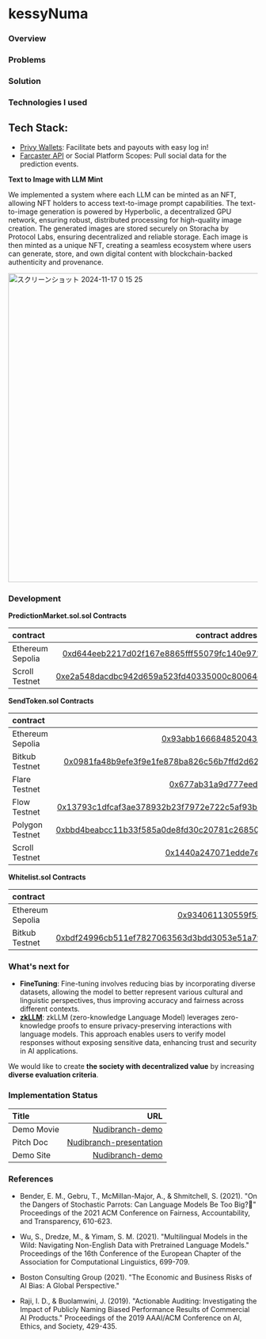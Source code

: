 # kessyNuma

### Overview


### Problems


### Solution 



### Technologies I used

## Tech Stack:

- [Privy Wallets](https://docs.privy.io/guide/server/wallets/new-user#pregenerating-an-embedded-wallet-for-new-users): Facilitate bets and payouts with easy log in!
- [Farcaster API](https://docs.privy.io/reference/sdk/react-auth/interfaces/PrivyEvents#onoauthtokengrant) or Social Platform Scopes: Pull social data for the prediction
events.

**Text to Image with LLM Mint**

We implemented a system where each LLM can be minted as an NFT, allowing NFT holders to access text-to-image prompt capabilities. The text-to-image generation is powered by Hyperbolic, a decentralized GPU network, ensuring robust, distributed processing for high-quality image creation. The generated images are stored securely on Storacha by Protocol Labs, ensuring decentralized and reliable storage. Each image is then minted as a unique NFT, creating a seamless ecosystem where users can generate, store, and own digital content with blockchain-backed authenticity and provenance.

<img width="624" alt="スクリーンショット 2024-11-17 0 15 25" src="https://github.com/user-attachments/assets/ed41036b-ffa2-4004-9726-34a5291e264d">

### Development

**PredictionMarket.sol.sol Contracts**

| contract                   |                                                                                                                   contract address |
| :------------------------- | ---------------------------------------------------------------------------------------------------------------------------------: |
| Ethereum Sepolia    | [0xd644eeb2217d02f167e8865fff55079fc140e971](https://sepolia.etherscan.io/address/0xd644eeb2217d02f167e8865fff55079fc140e971)|
| Scroll Testnet   | [0xe2a548dacdbc942d659a523fd40335000c80064c](https://sepolia.scrollscan.com/address/0xe2a548dacdbc942d659a523fd40335000c80064c)|

**SendToken.sol Contracts**

| contract                   |                                                                                                                   contract address |
| :------------------------- | ---------------------------------------------------------------------------------------------------------------------------------: |
| Ethereum Sepolia    | [0x93abb166684852043b3884474853a726b1295469](https://sepolia.etherscan.io/address/0x93abb166684852043b3884474853a726b1295469)|
| Bitkub Testnet    | [0x0981fa48b9efe3f9e1fe878ba826c56b7ffd2d624ec252ea7d165f8e34f6a936](https://testnet.bkcscan.com/tx/0x0981fa48b9efe3f9e1fe878ba826c56b7ffd2d624ec252ea7d165f8e34f6a936)|
| Flare Testnet   | [0x677ab31a9d777eedbc88ce2198dce8de9378e78f](https://explorer.testnet.rootstock.io/address/0x677ab31a9d777eedbc88ce2198dce8de9378e78f?__ctab=general )|
| Flow Testnet    | [0x13793c1dfcaf3ae378932b23f7972e722c5af93b371e3a1134d6dbaad2bf8d08](https://evm-testnet.flowscan.io/tx/0x13793c1dfcaf3ae378932b23f7972e722c5af93b371e3a1134d6dbaad2bf8d08)
| Polygon Testnet   | [0xbbd4beabcc11b33f585a0de8fd30c20781c26850f7f67097a74e20d5f79b6219](https://www.oklink.com/amoy/tx/0xbbd4beabcc11b33f585a0de8fd30c20781c26850f7f67097a74e20d5f79b6219)|
| Scroll Testnet   | [0x1440a247071edde7e1016b18126163d805f98c31](https://sepolia.scrollscan.com/address/0x1440a247071edde7e1016b18126163d805f98c31)|

**Whitelist.sol Contracts**

| contract                   |                                                                                                                   contract address |
| :------------------------- | ---------------------------------------------------------------------------------------------------------------------------------: |
| Ethereum Sepolia    | [0x934061130559f53ff6b57f5e54884d1245e09f41](https://sepolia.etherscan.io/address/0x934061130559f53ff6b57f5e54884d1245e09f41)|
| Bitkub Testnet    | [0xbdf24996cb511ef7827063563d3bdd3053e51a790daefb024b53da882487e393](https://testnet.bkcscan.com/tx/0xbdf24996cb511ef7827063563d3bdd3053e51a790daefb024b53da882487e393)|



### What's next for
- **FineTuning**: Fine-tuning involves reducing bias by incorporating diverse datasets, allowing the model to better represent various cultural and linguistic perspectives, thus improving accuracy and fairness across different contexts.
- **[zkLLM](https://github.com/jvhs0706/zkllm-ccs2024)**: zkLLM (zero-knowledge Language Model) leverages zero-knowledge proofs to ensure privacy-preserving interactions with language models. This approach enables users to verify model responses without exposing sensitive data, enhancing trust and security in AI applications.

We would like to create **the society with decentralized value** by increasing **diverse evaluation criteria**.


### Implementation Status

| Title          |                                                              URL |
| :------------- | ---------------------------------------------------------------: |
| Demo Movie      |                                      [Nudibranch-demo](https://youtu.be/agQj5_Lpucc)|
| Pitch Doc    |   [Nudibranch-presentation](https://www.canva.com/design/DAGVtA0iy08/Sz0p5ehf7WcXCwoIdE_ZVg/edit?utm_content=DAGVtA0iy08&utm_campaign=designshare&utm_medium=link2&utm_source=sharebutton) |
| Demo Site     |                                 [Nudibranch-demo](https://tpfsg35rib.ap-northeast-1.awsapprunner.com/evaluate-1)| 


### References
- Bender, E. M., Gebru, T., McMillan-Major, A., & Shmitchell, S. (2021). "On the Dangers of Stochastic Parrots: Can Language Models Be Too Big?🦜" Proceedings of the 2021 ACM Conference on Fairness, Accountability, and Transparency, 610-623.

- Wu, S., Dredze, M., & Yimam, S. M. (2021). "Multilingual Models in the Wild: Navigating Non-English Data with Pretrained Language Models." Proceedings of the 16th Conference of the European Chapter of the Association for Computational Linguistics, 699-709.

- Boston Consulting Group (2021). "The Economic and Business Risks of AI Bias: A Global Perspective."

- Raji, I. D., & Buolamwini, J. (2019). "Actionable Auditing: Investigating the Impact of Publicly Naming Biased Performance Results of Commercial AI Products." Proceedings of the 2019 AAAI/ACM Conference on AI, Ethics, and Society, 429-435.

